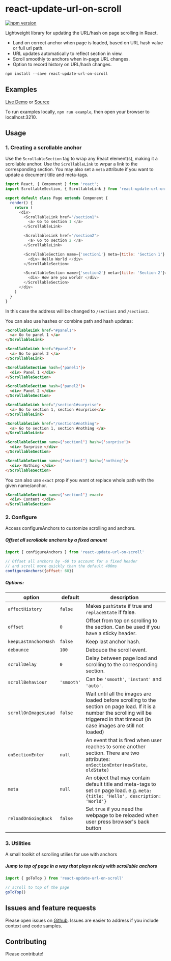 react-update-url-on-scroll
=====================

[![npm version](https://img.shields.io/npm/v/react-update-url-on-scroll.svg?style=flat-square)](https://www.npmjs.com/package/react-update-url-on-scroll)

Lightweight library for updating the URL/hash on page scrolling in React.

* Land on correct anchor when page is loaded, based on URL hash value or full url path.
* URL updates automatically to reflect section in view.
* Scroll smoothly to anchors when in-page URL changes.
* Option to record history on URL/hash changes.

```js
npm install --save react-update-url-on-scroll
```

## Examples

[Live Demo](https://pvoznyuk.github.io/react-update-url-on-scroll/) or [Source](https://github.com/pvoznyuk/react-update-url-on-scroll/tree/master/example/src/components)

To run examples locally, `npm run example`, then open your
browser to localhost:3210.

## Usage

### 1. Creating a scrollable anchor

Use the `ScrollableSection` tag to wrap any React element(s), making it a scrollable anchor.
Use the `ScrollableLink` to wrpar a link to the corresponding section.
You may also set a `meta` attribute if you want to update a document title and meta-tags.

```js
import React, { Component } from 'react';
import ScrollableSection, { ScrollableLink } from 'react-update-url-on-scroll';

export default class Page extends Component {
  render() {
    return (
      <div>
        <ScrollableLink href="/section1">
          <a> Go to section 1 </a>
        </ScrollableLink>

        <ScrollableLink href="/section2">
          <a> Go to section 2 </a>
        </ScrollableLink>

        <ScrollableSection name={'section1'} meta={title: 'Section 1'} >
          <div> Hello World </div>
        </ScrollableSection>

        <ScrollableSection name={'section2'} meta={title: 'Section 2'}>
          <div> How are you world? </div>
        </ScrollableSection>
      </div>
    )
  }
}
```

In this case the address will be changed to `/section1` and `/section2`.

You can also use hashes or combine path and hash updates:

```html
<ScrollableLink href="#panel1">
  <a> Go to panel 1 </a>
</ScrollableLink>

<ScrollableLink href="#panel2">
  <a> Go to panel 2 </a>
</ScrollableLink>

<ScrollableSection hash={'panel1'}>
  <div> Panel 1 </div>
</ScrollableSection>

<ScrollableSection hash={'panel2'}>
  <div> Panel 2 </div>
</ScrollableSection>
```

```html
<ScrollableLink href="/section1#surprise">
  <a> Go to section 1, section #surprise</a>
</ScrollableLink>

<ScrollableLink href="/section1#nothing">
  <a> Go to section 1, section #nothing </a>
</ScrollableLink>

<ScrollableSection name={'section1'} hash={'surprise'}>
  <div> Surprise </div>
</ScrollableSection>

<ScrollableSection name={'section1'} hash={'nothing'}>
  <div> Nothing </div>
</ScrollableSection>
```

You can also use `exact` prop if you want ot replace whole path with the given name/anchor.

```html
<ScrollableSection name={'section1'} exact>
  <div> Content </div>
</ScrollableSection>
```

### 2. Configure

Access configureAnchors to customize scrolling and anchors.

##### Offset all scrollable anchors by a fixed amount

```js
import { configureAnchors } from 'react-update-url-on-scroll'

// Offset all anchors by -60 to account for a fixed header
// and scroll more quickly than the default 400ms
configureAnchors({offset: 60})
```

##### Options:

| option                | default          | description      |
| --------------------  | ---------------- | ---------------- |
| `affectHistory`       | `false`          | Makes `pushState` if true and `replaceState` if false.
| `offset`              | `0`              | Offset from top on scrolling to the section. Can be used if you have a sticky header.
| `keepLastAnchorHash`  | `false`          | Keep last anchor hash.
| `debounce`            | `100`            | Debouce the scroll event.
| `scrollDelay`         | `0`              | Delay between page load and scrolling to the corresponding section.
| `scrollBehaviour`     | `'smooth'`       | Can be `'smooth'`, `'instant'` and `'auto'`.
| `scrollOnImagesLoad`  | `false`          | Wait until all the images are loaded before scrolling to the section on page load. If it is a number the scrolling will be triggered in that timeout (in case images are still not loaded)
| `onSectionEnter`      | `null`           | An event that is fired when user reaches to some another section. There are two attributes: `onSectionEnter(newState, oldState)`
| `meta`                | `null`           | An object that may contain default title and meta-tags to set on page load. e.g. `meta: {title: 'Hello', description: 'World'}`
| `reloadOnGoingBack`   | `false`          | Set `true` if you need the webpage to be reloaded when user press browser's back button  

### 3. Utilities

A small toolkit of scrolling utilies for use with anchors

##### Jump to top of page in a way that plays nicely with scrollable anchors

```js
import { goToTop } from 'react-update-url-on-scroll'

// scroll to top of the page
goToTop()
```

## Issues and feature requests

Please open issues on [Github](https://github.com/pvoznyuk/react-update-url-on-scroll/issues). Issues are easier to address if you include context and code samples.

## Contributing

Please contribute!

